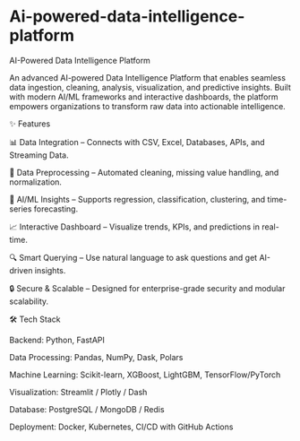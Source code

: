 # Ai-powered-data-intelligence-platform
AI-Powered Data Intelligence Platform

An advanced AI-powered Data Intelligence Platform that enables seamless data ingestion, cleaning, analysis, visualization, and predictive insights. Built with modern AI/ML frameworks and interactive dashboards, the platform empowers organizations to transform raw data into actionable intelligence.

✨ Features

📊 Data Integration – Connects with CSV, Excel, Databases, APIs, and Streaming Data.

🧹 Data Preprocessing – Automated cleaning, missing value handling, and normalization.

🤖 AI/ML Insights – Supports regression, classification, clustering, and time-series forecasting.

📈 Interactive Dashboard – Visualize trends, KPIs, and predictions in real-time.

🔍 Smart Querying – Use natural language to ask questions and get AI-driven insights.

🔒 Secure & Scalable – Designed for enterprise-grade security and modular scalability.

🛠️ Tech Stack

Backend: Python, FastAPI

Data Processing: Pandas, NumPy, Dask, Polars

Machine Learning: Scikit-learn, XGBoost, LightGBM, TensorFlow/PyTorch

Visualization: Streamlit / Plotly / Dash

Database: PostgreSQL / MongoDB / Redis

Deployment: Docker, Kubernetes, CI/CD with GitHub Actions
